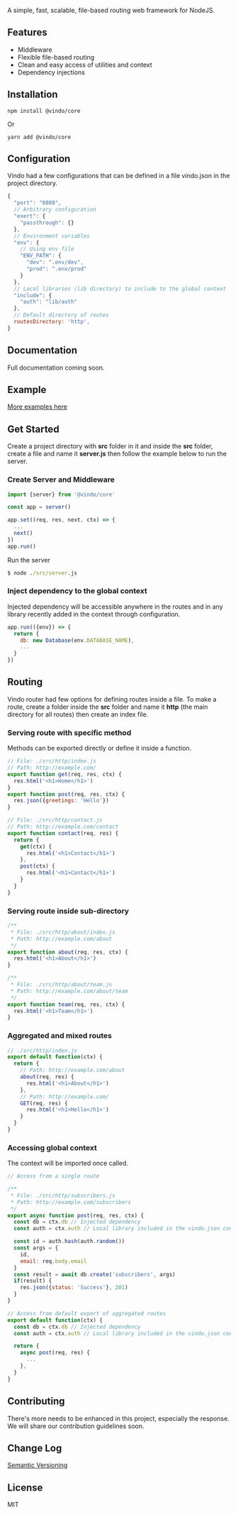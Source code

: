 A simple, fast, scalable, file-based routing web framework for NodeJS.

## Features
  * Middleware
  * Flexible file-based routing
  * Clean and easy access of utilities and context
  * Dependency injections

## Installation
```
npm install @vindo/core
```
Or
```
yarn add @vindo/core
```

## Configuration
Vindo had a few configurations that can be defined in a file vindo.json in the project directory.
```js
{
  "port": "8080",
  // Arbitrary configuration
  "exert": {
    "passthrough": {}
  },
  // Environment variables
  "env": {
    // Using env file
    "ENV_PATH": {
      "dev": ".env/dev",
      "prod": ".env/prod"
    }
  },
  // Local libraries (lib directory) to include to the global context
  "include": {
    "auth": "lib/auth"
  },
  // Default directory of routes
  routesDirectory: 'http',
}
```

## Documentation
Full documentation coming soon.

## Example

[More examples here](example)

## Get Started
Create a project directory with __src__ folder in it and inside the __src__ folder, create a file and name it __server.js__ then follow the example below to run the server.


### Create Server and Middleware
```js
import {server} from '@vindo/core'

const app = server()

app.set((req, res, next, ctx) => {
  ...
  next()
})
app.run()
```

Run the server
```cmd
$ node ./src/server.js
```

### Inject dependency to the global context
Injected dependency will be accessible anywhere in the routes and in any library recently added in the context through configuration.

```js
app.run(({env}) => {
  return {
    db: new Database(env.DATABASE_NAME),
    ...
  }
})
```

## Routing
Vindo router had few options for defining routes inside a file. To make a route, create a folder inside the __src__ folder and name it __http__ (the main directory for all routes) then create an index file.

### Serving route with specific method
Methods can be exported directly or define it inside a function.

```js
// File: ./src/http/index.js
// Path: http://example.com/
export function get(req, res, ctx) {
  res.html('<h1>Home</h1>')
}
export function post(req, res, ctx) {
  res.json({greetings: 'Hello'})
}
```
```js
// File: ./src/http/contact.js
// Path: http://example.com/contact
export function contact(req, res) {
  return {
    get(ctx) {
      res.html('<h1>Contact</h1>')
    },
    post(ctx) {
      res.html('<h1>Contact</h1>')
    }
  }
}
```

### Serving route inside sub-directory

```js
/**
 * File: ./src/http/about/index.js
 * Path: http://example.com/about
 */
export function about(req, res, ctx) {
  res.html('<h1>About</h1>')
}
```

```js
/**
 * File: ./src/http/about/team.js
 * Path: http://example.com/about/team
 */
export function team(req, res, ctx) {
  res.html('<h1>Team</h1>')
}
```

### Aggregated and mixed routes
```js
// ./src/http/index.js
export default function(ctx) {
  return {
    // Path: http://example.com/about
    about(req, res) {
      res.html('<h1>About</h1>')
    },
    // Path: http://example.com/
    GET(req, res) {
      res.html('<h1>Hello</h1>')
    }
  }
}
```


### Accessing global context
The context will be imported once called.
```js
// Access from a single route

/**
 * File: ./src/http/subscribers.js
 * Path: http://example.com/subscribers
 */
export async function post(req, res, ctx) {
  const db = ctx.db // Injected dependency
  const auth = ctx.auth // Local library included in the vindo.json configutation

  const id = auth.hash(auth.random())
  const args = {
    id,
    email: req.body.email
  }
  const result = await db.create('subscribers', args)
  if(result) {
    res.json({status: 'Success'}, 201)
  }
}
```

```js
// Access from default export of aggregated routes
export default function(ctx) {
  const db = ctx.db // Injected dependency
  const auth = ctx.auth // Local library included in the vindo.json configutation

  return {
    async post(req, res) {
      ...
    },
  }
}
```


## Contributing
There's more needs to be enhanced in this project, especially the response. We will share our contribution guidelines soon.


## Change Log

[Semantic Versioning](http://semver.org/)

## License

MIT
